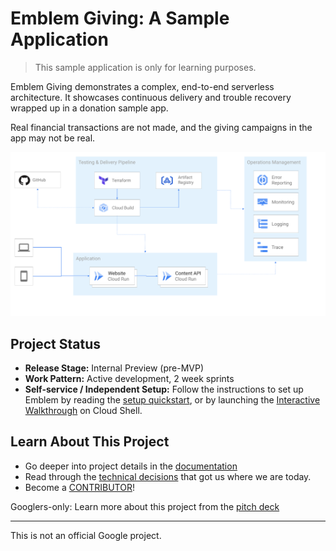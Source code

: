 # Emblem Giving: A Sample Application

> This sample application is only for learning purposes.

Emblem Giving demonstrates a complex, end-to-end serverless architecture. It showcases continuous delivery and trouble recovery wrapped up in a donation sample app.

Real financial transactions are not made, and the giving campaigns in the app may not be real.

![Emblem architecture diagram](./docs/images/emblem-simplified.png)

## Project Status

* **Release Stage:** Internal Preview (pre-MVP)
* **Work Pattern:** Active development, 2 week sprints
* **Self-service / Independent Setup:** Follow the instructions to set up Emblem by reading the [setup quickstart](./docs/tutorials/setup-quickstart.md), or by launching the [Interactive Walkthrough](https://ssh.cloud.google.com/cloudshell/editor?cloudshell_git_repo=https%3A%2F%2Fgithub.com%2FGoogleCloudPlatform%2Femblem&cloudshell_tutorial=docs%2Ftutorials%2Fsetup-walkthrough.md) on Cloud Shell.

## Learn About This Project

* Go deeper into project details in the [documentation](./docs)
* Read through the [technical decisions](docs/decisions/README.md) that got us where we are today.
* Become a [CONTRIBUTOR](./CONTRIBUTING.md)!

Googlers-only: Learn more about this project from the [pitch deck](https://docs.google.com/presentation/d/13F8Ns-mR6WG12C2ulI4dCIqjSUJgextiNxZA0I6wagw/edit)

---

This is not an official Google project.

